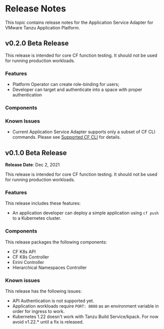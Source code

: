# Release Notes

This topic contains release notes for the Application Service Adapter for VMware Tanzu Application Platform.

## <a id='0-2-0'></a> v0.2.0 Beta Release
This release is intended for core CF function testing. It should not be used for running production workloads.

### Features
* Platform Operator can create role-binding for users;
* Developer can target and authenticate into a space with proper authentication


### Components


### Known Issues
* Current Application Service Adapter supports only a subset of CF CLI commands. Please see [Supported CF CLI](supported-cf-cli.md) for details.




## <a id='0-1-0'></a> v0.1.0 Beta Release

**Release Date**: Dec 2, 2021

This release is intended for core CF function testing. It should not be used for running production workloads.

### Features
This release includes these features:

* An application developer can deploy a simple application using `cf push` to a Kubernetes cluster.

### Components

This release packages the following components:

* CF K8s API
* CF K8s Controller
* Eirini Controller
* Hierarchical Namespaces Controller

### Known issues
This release has the following issues: 

* API Authentication is not supported yet.
* Application workloads require `PORT: 8080` as an environment variable in order for ingress to work.
* Kubernetes 1.22 doesn't work with Tanzu Build Service/kpack. For now avoid v1.22.* until a fix is released.